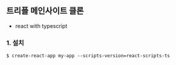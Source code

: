 ## 트리플 메인사이트 클론

- react with typescript

### 1. 설치

```
$ create-react-app my-app --scripts-version=react-scripts-ts
```
